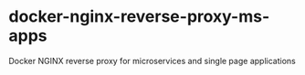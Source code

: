 # docker-nginx-reverse-proxy-ms-apps
Docker NGINX reverse proxy for microservices and single page applications
